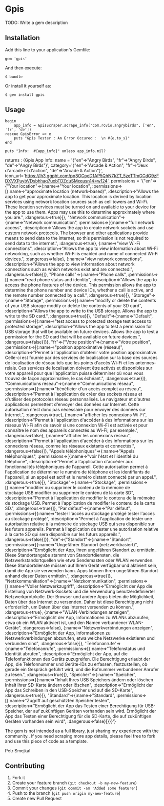 # Gpis

TODO: Write a gem description

## Installation

Add this line to your application's Gemfile:

    gem 'gpis'

And then execute:

    $ bundle

Or install it yourself as:

    $ gem install gpis

## Usage


    begin
        app_info = GpisScraper.scrape_info("com.rovio.angrybirds", ['en', 'fr', 'de'])
    rescue GpisError => e
        puts "Gpis Tester : An Error Occured :  \n #{e.to_s}"
    end

    puts "Info:  #{app_info}" unless app_info.nil?

returns :
    {Gpis App Info: name = '{"en"=>"Angry Birds", "fr"=>"Angry Birds", "de"=>"Angry Birds"}', category='{"en"=>"Arcade &amp; Action", "fr"=>"Jeux d'arcade et d'action", "de"=>"Arcade &amp; Action"}', icon_url='https://lh3.ggpht.com/pq8OCpcD1AP5QhN7kZT_5zeTTmGCdG9zFDXVXPuybVDsbhhaq7uxbTDZduSMxqusn14=w124', permissions = '{"en"=>{"Your location"=>{:name=>"Your location", :permissions=>[{:name=>"approximate location (network-based)", :description=>"Allows the app to get your approximate location. This location is derived by location services using network location sources such as cell towers and Wi-Fi. These location services must be turned on and available to your device for the app to use them. Apps may use this to determine approximately where you are.", :dangerous=>true}]}, "Network communication"=>{:name=>"Network communication", :permissions=>[{:name=>"full network access", :description=>"Allows the app to create network sockets and use custom network protocols. The browser and other applications provide means to send data to the internet, so this permission is not required to send data to the internet.", :dangerous=>true}, {:name=>"view Wi-Fi connections", :description=>"Allows the app to view information about Wi-Fi networking, such as whether Wi-Fi is enabled and name of connected Wi-Fi devices.", :dangerous=>false}, {:name=>"view network connections", :description=>"Allows the app to view information about network connections such as which networks exist and are connected.", :dangerous=>false}]}, "Phone calls"=>{:name=>"Phone calls", :permissions=>[{:name=>"read phone status and identity", :description=>"Allows the app to access the phone features of the device. This permission allows the app to determine the phone number and device IDs, whether a call is active, and the remote number connected by a call.", :dangerous=>true}]}, "Storage"=>{:name=>"Storage", :permissions=>[{:name=>"modify or delete the contents of your USB storage modify or delete the contents of your SD card", :description=>"Allows the app to write to the USB storage. Allows the app to write to the SD card.", :dangerous=>true}]}, "Default"=>{:name=>"Default", :permissions=>[{:name=>"test access to protected storage test access to protected storage", :description=>"Allows the app to test a permission for USB storage that will be available on future devices. Allows the app to test a permission for the SD card that will be available on future devices.", :dangerous=>false}]}}, "fr"=>{"Votre position"=>{:name=>"Votre position", :permissions=>[{:name=>"position approximative (réseau)", :description=>"Permet à l'application d'obtenir votre position approximative. Celle-ci est fournie par des services de localisation sur la base des sources de localisation de réseau tels que les points d'accès Wi-Fi et les antennes-relais. Ces services de localisation doivent être activés et disponibles sur votre appareil pour que l'application puisse déterminer où vous vous trouvez de façon approximative, le cas échéant.", :dangerous=>true}]}, "Communications réseau"=>{:name=>"Communications réseau", :permissions=>[{:name=>"bénéficier d'un accès complet au réseau", :description=>"Permet à l'application de créer des sockets réseau et d'utiliser des protocoles réseau personnalisés. Le navigateur et d'autres applications permettent d'envoyer des données sur Internet. Cette autorisation n'est donc pas nécessaire pour envoyer des données sur Internet.", :dangerous=>true}, {:name=>"afficher les connexions Wi-Fi", :description=>"Permet à l'application d'accéder à des informations sur les réseaux Wi-Fi afin de savoir si une connexion Wi-Fi est activée et pour connaître le nom des appareils connectés au Wi-Fi, par exemple.", :dangerous=>false}, {:name=>"afficher les connexions réseau", :description=>"Permet à l'application d'accéder à des informations sur les connexions réseau, comme les réseaux existants et connectés.", :dangerous=>false}]}, "Appels téléphoniques"=>{:name=>"Appels téléphoniques", :permissions=>[{:name=>"voir l'état et l'identité du téléphone", :description=>"Permet à l'application d'accéder aux fonctionnalités téléphoniques de l'appareil. Cette autorisation permet à l'application de déterminer le numéro de téléphone et les identifiants de l'appareil, si un appel est actif et le numéro distant connecté par un appel.", :dangerous=>true}]}, "Stockage"=>{:name=>"Stockage", :permissions=>[{:name=>"modifier ou supprimer le contenu de la mémoire de stockage USB modifier ou supprimer le contenu de la carte SD", :description=>"Permet à l'application de modifier le contenu de la mémoire de stockage USB. Permet à l'application de modifier le contenu de la carte SD.", :dangerous=>true}]}, "Par défaut"=>{:name=>"Par défaut", :permissions=>[{:name=>"tester l'accès au stockage protégé tester l'accès au stockage protégé", :description=>"Permet à l'application de tester une autorisation relative à la mémoire de stockage USB qui sera disponible sur les futurs appareils. Permet à l'application de tester une autorisation relative à la carte SD qui sera disponible sur les futurs appareils.", :dangerous=>false}]}}, "de"=>{"Standort"=>{:name=>"Standort", :permissions=>[{:name=>"Ungefährer Standort (netzwerkbasiert)", :description=>"Ermöglicht der App, Ihren ungefähren Standort zu ermitteln. Diese Standortangabe stammt von Standortdiensten, die Netzwerkstandortquellen wie etwa Sendemasten oder WLAN verwenden. Diese Standortdienste müssen auf Ihrem Gerät verfügbar und aktiviert sein, damit die App sie verwenden kann. Apps können Ihren ungefähren Standort anhand dieser Daten ermitteln.", :dangerous=>true}]}, "Netzkommunikation"=>{:name=>"Netzkommunikation", :permissions=>[{:name=>"Voller Netzwerkzugriff", :description=>"Ermöglicht der App die Erstellung von Netzwerk-Sockets und die Verwendung benutzerdefinierter Netzwerkprotokolle. Der Browser und andere Apps bieten die Möglichkeit, Daten über das Internet zu versenden. Daher ist diese Berechtigung nicht erforderlich, um Daten über das Internet versenden zu können.", :dangerous=>true}, {:name=>"WLAN-Verbindungen anzeigen", :description=>"Ermöglicht der App, Informationen zu WLANs abzurufen, etwa ob ein WLAN aktiviert ist, und den Namen verbundener WLAN-Geräte", :dangerous=>false}, {:name=>"Netzwerkverbindungen anzeigen", :description=>"Ermöglicht der App, Informationen zu Netzwerkverbindungen abzurufen, etwa welche Netzwerke existieren und verbunden sind", :dangerous=>false}]}, "Telefonanrufe"=>{:name=>"Telefonanrufe", :permissions=>[{:name=>"Telefonstatus und Identität abrufen", :description=>"Ermöglicht der App, auf die Telefonfunktionen des Geräts zuzugreifen. Die Berechtigung erlaubt der App, die Telefonnummer und Geräte-IDs zu erfassen, festzustellen, ob gerade ein Gespräch geführt wird, und die Rufnummer verbundener Anrufer zu lesen.", :dangerous=>true}]}, "Speicher"=>{:name=>"Speicher", :permissions=>[{:name=>"Inhalt Ihres USB Speichers ändern oder löschen Inhalt Ihrer SD-Karte ändern oder löschen", :description=>"Ermöglicht der App das Schreiben in den USB-Speicher und auf die SD-Karte", :dangerous=>true}]}, "Standard"=>{:name=>"Standard", :permissions=>[{:name=>"Zugriff auf geschützten Speicher testen", :description=>"Ermöglicht der App das Testen einer Berechtigung für USB-Speicher, der auf zukünftigen Geräten vorhanden sein wird. Ermöglicht der App das Testen einer Berechtigung für die SD-Karte, die auf zukünftigen Geräten vorhanden sein wird", :dangerous=>false}]}}}'}


The gem is not intended as a full library, just sharing my experience with the community..
If you need scraping more app details, please feel free to fork and use this piece of code as a template.

Petr Smejkal


## Contributing

1. Fork it
2. Create your feature branch (`git checkout -b my-new-feature`)
3. Commit your changes (`git commit -am 'Added some feature'`)
4. Push to the branch (`git push origin my-new-feature`)
5. Create new Pull Request
